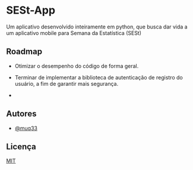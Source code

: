 
# SESt-App

Um aplicativo desenvolvido inteiramente em python, que busca dar vida a um aplicativo mobile para Semana da Estatística (SESt)

## Roadmap

- Otimizar o desempenho do código de forma geral.

- Terminar de implementar a biblioteca de autenticação de registro do usuário, a fim de garantir mais segurança.

-



## Autores

- [@muq33](https://github.com/muq33)


## Licença

[MIT](https://choosealicense.com/licenses/mit/)

